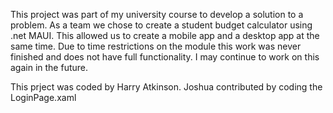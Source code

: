 This project was part of my university course to develop a solution to a problem. As a team we chose to create a student budget calculator using .net MAUI. This allowed us to create a mobile app and a desktop app at the same time.
Due to time restrictions on the module this work was never finished and does not have full functionality. I may continue to work on this again in the future.

This prject was coded by Harry Atkinson.
Joshua contributed by coding the LoginPage.xaml
